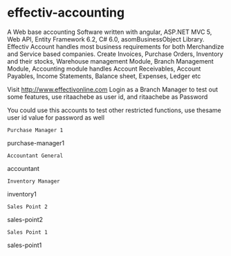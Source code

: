 # effectiv-accounting
A Web base accounting Software written with angular, ASP.NET MVC 5, Web API, Entity Framework 6.2, C# 6.0, asomBusinessObject Library. Effectiv Account handles most business requirements for both Merchandize and Service based companies. Create Invoices, Purchase Orders, Inventory and their stocks, Warehouse management Module, Branch Management Module, Accounting module handles Account Receivables, Account Payables, Income Statements, Balance sheet, Expenses, Ledger etc

Visit http://www.effectivonline.com
Login as a Branch Manager to test out some features,  use 
ritaachebe as user id, and ritaachebe as Password


You could use this accounts to test other restricted functions, use thesame user id value for password as well


	Purchase Manager 1
purchase-manager1 

	Accountant General
accountant 	
	
	Inventory Manager
inventory1 		

	Sales Point 2
sales-point2 	
	
	Sales Point 1
sales-point1
